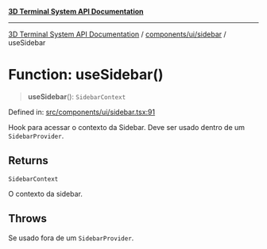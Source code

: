 [**3D Terminal System API Documentation**](../../../../README.md)

***

[3D Terminal System API Documentation](../../../../README.md) / [components/ui/sidebar](../README.md) / useSidebar

# Function: useSidebar()

> **useSidebar**(): `SidebarContext`

Defined in: [src/components/ui/sidebar.tsx:91](https://github.com/Dicommunitas/ThreeJS_Terminal_3D/blob/c0b82ba8679b8f85845255448514bad599eca08d/src/components/ui/sidebar.tsx#L91)

Hook para acessar o contexto da Sidebar.
Deve ser usado dentro de um `SidebarProvider`.

## Returns

`SidebarContext`

O contexto da sidebar.

## Throws

Se usado fora de um `SidebarProvider`.
